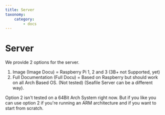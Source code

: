 ```yaml
---
title: Server
taxonomy:
    category:
        - docs
---
```


# Server

We provide 2 options for the server.

1. Image (Image Docu) = Raspberry Pi 1, 2 and 3 (3B+ not Supported, yet)
2. Full Documentation (Full Docu) = Based on Raspberry but should work on all Arch Based OS. (Not tested) (Seafile Server can be a different way).

Option 2 isn't tested on a 64Bit Arch System right now. But if you like you can use option 2 if you're running an ARM architecture and if you want to start from scratch.